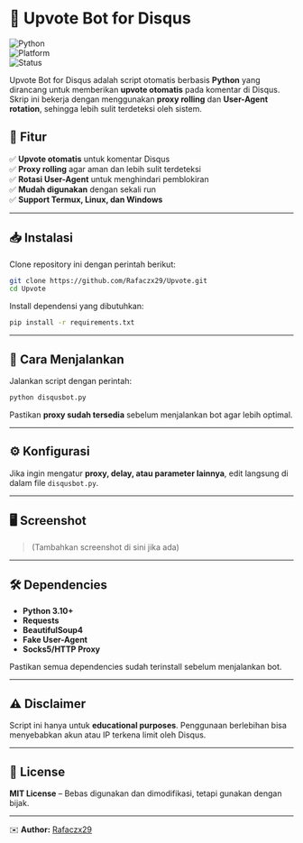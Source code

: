 # 🚀 Upvote Bot for Disqus  

![Python](https://img.shields.io/badge/Python-3.10-blue)  
![Platform](https://img.shields.io/badge/Platform-Termux%20%7C%20Linux%20%7C%20Windows-green)  
![Status](https://img.shields.io/badge/Status-Active-success)  

Upvote Bot for Disqus adalah script otomatis berbasis **Python** yang dirancang untuk memberikan **upvote otomatis** pada komentar di Disqus.  
Skrip ini bekerja dengan menggunakan **proxy rolling** dan **User-Agent rotation**, sehingga lebih sulit terdeteksi oleh sistem.  

## 🎯 Fitur  
✅ **Upvote otomatis** untuk komentar Disqus  
✅ **Proxy rolling** agar aman dan lebih sulit terdeteksi  
✅ **Rotasi User-Agent** untuk menghindari pemblokiran  
✅ **Mudah digunakan** dengan sekali run  
✅ **Support Termux, Linux, dan Windows**  

---

## 📥 Instalasi  

Clone repository ini dengan perintah berikut:  
```bash
git clone https://github.com/Rafaczx29/Upvote.git
cd Upvote
```

Install dependensi yang dibutuhkan:  
```bash
pip install -r requirements.txt
```

---

## 🚀 Cara Menjalankan  

Jalankan script dengan perintah:  
```bash
python disqusbot.py
```

Pastikan **proxy sudah tersedia** sebelum menjalankan bot agar lebih optimal.  

---

## ⚙️ Konfigurasi  

Jika ingin mengatur **proxy, delay, atau parameter lainnya**, edit langsung di dalam file `disqusbot.py`.  

---

## 🖥️ Screenshot  

> (Tambahkan screenshot di sini jika ada)  

---

## 🛠️ Dependencies  

- **Python 3.10+**  
- **Requests**  
- **BeautifulSoup4**  
- **Fake User-Agent**  
- **Socks5/HTTP Proxy**  

Pastikan semua dependencies sudah terinstall sebelum menjalankan bot.  

---

## ⚠️ Disclaimer  

Script ini hanya untuk **educational purposes**. Penggunaan berlebihan bisa menyebabkan akun atau IP terkena limit oleh Disqus.  

---

## 📌 License  

**MIT License** – Bebas digunakan dan dimodifikasi, tetapi gunakan dengan bijak.  

---

✉️ **Author:** [Rafaczx29](https://github.com/Rafaczx29)  
